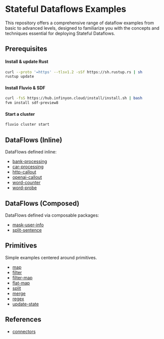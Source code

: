 # Stateful Dataflows Examples

This repository offers a comprehensive range of dataflow examples from basic to advanced levels, designed to familiarize you with the concepts and techniques essential for deploying Stateful Dataflows.

## Prerequisites

#### Install & update Rust

```bash
curl --proto '=https' --tlsv1.2 -sSf https://sh.rustup.rs | sh
rustup update
```

#### Install Fluvio & SDF

```bash
curl -fsS https://hub.infinyon.cloud/install/install.sh | bash
fvm install sdf-preview8
```

#### Start a cluster

```bash
fluvio cluster start
```

## DataFlows (Inline)

DataFlows defined inline:

* [bank-processing](/dataflows-inline/bank-processing/)
* [car-processing](/dataflows-inline/car-processing/)
* [http-callout](/dataflows-inline/http-callout/)
* [openai-callout](/dataflows-inline/openai-callout/)
* [word-counter](/dataflows-inline/word-counter/)
* [word-probe](/dataflows-inline/word-probe/)

## DataFlows (Composed)

DataFlows defined via composable packages:

* [mask-user-info](/dataflows-composed/mask-user-info/)
* [split-sentence](/dataflows-composed/split-sentence/)

## Primitives

Simple examples centered around primitives.

* [map](/primitives/map/)
* [filter](/primitives/filter/)
* [filter-map](/primitives/filter-map/)
* [flat-map](/primitives/flat-map/)
* [split](/primitives/split/)
* [merge](/primitives/merge/)
* [regex](/primitives/regex/)
* [update-state](/primitives/update-state/)


## References
* [connectors](connectors.md)
